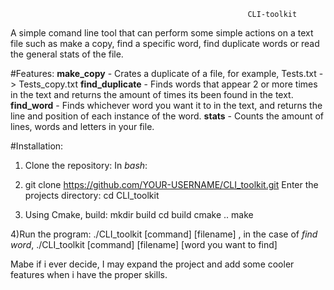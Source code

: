                                                          CLI-toolkit
A simple comand line tool that can perform some simple actions on a text file such as make a copy,
find a specific word, find duplicate words or read the general stats of the file.

#Features:
**make_copy** - Crates a duplicate of a file, for example, Tests.txt -> Tests_copy.txt
**find_duplicate** - Finds words that appear 2 or more times in the text and returns the amount of times its been found in the text.
**find_word** - Finds whichever word you want it to in the text, and returns the line and position of each instance of the word.
**stats** - Counts the amount of lines, words and letters in your file.

#Installation:
1) Clone the repository:
In *bash*:

2) git clone https://github.com/YOUR-USERNAME/CLI_toolkit.git
Enter the projects directory:
cd CLI_toolkit

4) Using Cmake, build:
mkdir build
cd build
cmake ..
make

4)Run the program:
./CLI_toolkit [command] [filename] , in the case of *find word*, ./CLI_toolkit [command] [filename] [word you want to find]


Mabe if i ever decide, I may expand the project and add some cooler features when i have the proper skills.




